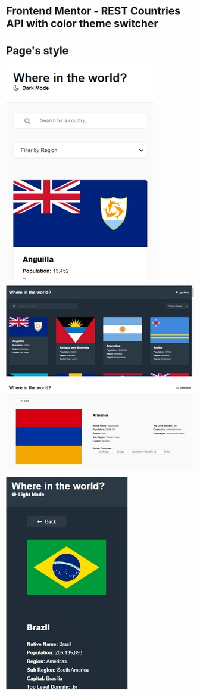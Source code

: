 # Frontend Mentor - REST Countries API with color theme switcher

# Page's style

![Design view of light mode for main page on mobiles](./sources/lightModeMainPageMobile.png)<br>

![Design view of dark mode for main page on desktops](./sources/darkModeMainPageDesktop.png)<br>

![Design view of light mode for details page on desktop](./sources/lightModeDetailsPageDesktop.png)

![Design view of dark mode for details page on mobile](./sources/darkModeDetailsPageMobile.png)


